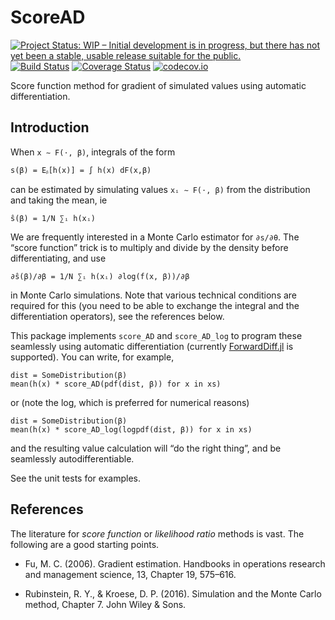 # ScoreAD

[![Project Status: WIP – Initial development is in progress, but there has not yet been a stable, usable release suitable for the public.](http://www.repostatus.org/badges/latest/wip.svg)](http://www.repostatus.org/#wip)
[![Build Status](https://travis-ci.org/tpapp/ScoreAD.jl.svg?branch=master)](https://travis-ci.org/tpapp/ScoreAD.jl)
[![Coverage Status](https://coveralls.io/repos/tpapp/ScoreAD.jl/badge.svg?branch=master&service=github)](https://coveralls.io/github/tpapp/ScoreAD.jl?branch=master)
[![codecov.io](http://codecov.io/github/tpapp/ScoreAD.jl/coverage.svg?branch=master)](http://codecov.io/github/tpapp/ScoreAD.jl?branch=master)

Score function method for gradient of simulated values using automatic differentiation.

## Introduction

When `x ∼ F(⋅, β)`, integrals of the form

```
s(β) = Eᵦ[h(x)] = ∫ h(x) dF(x,β)
```

can be estimated by simulating values `xᵢ ∼ F(⋅, β)` from the distribution and taking the mean, ie

```
ŝ(β) = 1/N ∑ᵢ h(xᵢ)
```

We are frequently interested in a Monte Carlo estimator for `∂s/∂θ`. The “score function” trick is to multiply and divide by the density before differentiating, and use

```
∂ŝ(β)/∂β = 1/N ∑ᵢ h(xᵢ) ∂log(f(x, β))/∂β

```
in Monte Carlo simulations. Note that various technical conditions are required for this (you need to be able to exchange the integral and the differentiation operators), see the references below.

This package implements `score_AD` and `score_AD_log` to program these seamlessly using automatic differentiation (currently [ForwardDiff.jl](https://github.com/JuliaDiff/ForwardDiff.jl) is supported). You can write, for example,

```
dist = SomeDistribution(β)
mean(h(x) * score_AD(pdf(dist, β)) for x in xs)
```

or (note the log, which is preferred for numerical reasons)

```
dist = SomeDistribution(β)
mean(h(x) * score_AD_log(logpdf(dist, β)) for x in xs)
```

and the resulting value calculation will “do the right thing”, and be seamlessly autodifferentiable.

See the unit tests for examples.

## References

The literature for *score function* or *likelihood ratio* methods is vast. The following are a good starting points.

- Fu, M. C. (2006). Gradient estimation. Handbooks in operations research and management science, 13, Chapter 19, 575–616.

- Rubinstein, R. Y., & Kroese, D. P. (2016). Simulation and the Monte Carlo method, Chapter 7. John Wiley \& Sons.

